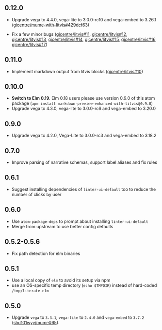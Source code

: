 ## 0.12.0

*   Upgrade vega to 4.4.0, vega-lite to 3.0.0-rc10 and vega-embed to 3.26.1 ([gicentre/mume-with-litvis#429dcf63](https://github.com/gicentre/mume-with-litvis/commit/429dcf6370191cfc8b421923a6283d4f7bdc7625))

*   Fix a few minor bugs ([gicentre/litvis#11](https://github.com/gicentre/litvis/issue/11),
    [gicentre/litvis#12](https://github.com/gicentre/litvis/issue/12),
    [gicentre/litvis#13](https://github.com/gicentre/litvis/issue/13),
    [gicentre/litvis#14](https://github.com/gicentre/litvis/issue/14),
    [gicentre/litvis#15](https://github.com/gicentre/litvis/issue/15),
    [gicentre/litvis#16](https://github.com/gicentre/litvis/issue/16),
    [gicentre/litvis#17](https://github.com/gicentre/litvis/issue/17))

## 0.11.0

*   Implement markdown output from litvis blocks ([gicentre/litvis#10](https://github.com/gicentre/litvis/pull/10))

## 0.10.0

*   **Switch to Elm 0.19**. Elm 0.18 users please use version 0.9.0 of this atom package (`apm install markdown-preview-enhanced-with-litvis@0.9.0`)
*   Upgrade vega to 4.3.0, vega-lite to 3.0.0-rc6 and vega-embed to 3.20.0

## 0.9.0

*  Upgrade vega to 4.2.0, Vega-Lite to 3.0.0-rc3 and vega-embed to 3.18.2

## 0.7.0

*   Improve parsing of narrative schemas, support label aliases and fix rules

## 0.6.1

*   Suggest installing dependencies of `linter-ui-default` too to reduce the number of clicks by user

## 0.6.0

*   Use `atom-package-deps` to prompt about installing `linter-ui-default`
*   Merge from upstream to use better config defaults

## 0.5.2-0.5.6

*   Fix path detection for elm binaries

## 0.5.1

*   Use a local copy of `elm` to avoid its setup via npm
*   use an OS-specific temp directory (`echo $TMPDIR`) instead of hard-coded `/tmp/literate-elm`

## 0.5.0

*   Upgrade `vega` to `3.3.1`, `vega-lite` to `2.4.0` and `vega-embed` to `3.7.2` ([shd101wyy/mume#65](https://github.com/shd101wyy/mume/pull/65)).
